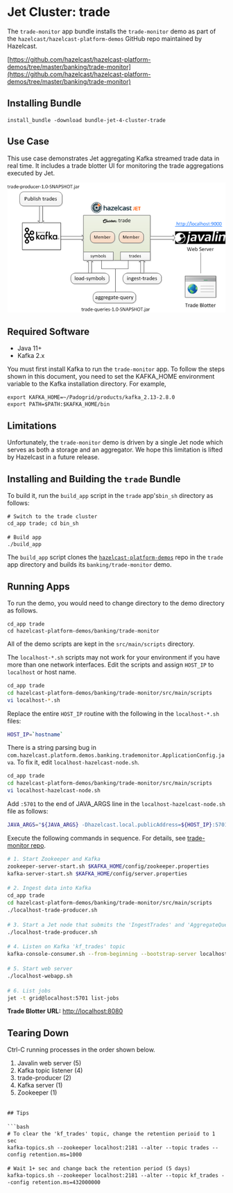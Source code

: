 # Jet Cluster: trade
  
The `trade-monitor` app bundle installs the `trade-monitor` demo as part of the `hazelcast/hazelcast-platform-demos` GitHub repo maintained by Hazelcast.

[https://github.com/hazelcast/hazelcast-platform-demos/tree/master/banking/trade-monitor](https://github.com/hazelcast/hazelcast-platform-demos/tree/master/banking/trade-monitor)

## Installing Bundle

```console
install_bundle -download bundle-jet-4-cluster-trade
```

## Use Case

This use case demonstrates Jet aggregating Kafka streamed trade data in real time. It includes a trade blotter UI for monitoring the trade aggregations executed by Jet.

![Jet Trade Diagram](images/jet-trade.png)

## Required Software

- Java 11+
- Kafka 2.x

You must first install Kafka to run the `trade-monitor` app. To follow the steps shown in this document, you need to set the KAFKA_HOME environment variable to the Kafka installation directory. For example,

```console
export KAFKA_HOME=~/Padogrid/products/kafka_2.13-2.8.0
export PATH=$PATH:$KAFKA_HOME/bin
```

## Limitations

Unfortunately, the `trade-monitor` demo is driven by a single Jet node which serves as both a storage and an aggregator. We hope this limitation is lifted by Hazelcast in a future release.

## Installing and Building the `trade` Bundle

To build it, run the `build_app` script in the `trade` app's`bin_sh` directory as follows:

```console
# Switch to the trade cluster
cd_app trade; cd bin_sh

# Build app
./build_app
```

The `build_app` script clones the [`hazelcast-platform-demos`](https://github.com/hazelcast/hazelcast-platform-demos/tree/master/banking/trade-monitor) repo in the `trade` app directory and builds its `banking/trade-monitor` demo.

## Running Apps

To run the demo, you would need to change directory to the demo directory as follows.

```console
cd_app trade
cd hazelcast-platform-demos/banking/trade-monitor
```

All of the demo scripts are kept in the `src/main/scripts` directory.

The `localhost-*.sh` scripts may not work for your environment if you have more than one network interfaces. Edit the scripts and assign `HOST_IP` to `localhost` or host name.

```bash
cd_app trade
cd hazelcast-platform-demos/banking/trade-monitor/src/main/scripts
vi localhost-*.sh
```

Replace the entire `HOST_IP` routine with the following in the `localhost-*.sh` files:

```bash
HOST_IP=`hostname`
```

There is a string parsing bug in `com.hazelcast.platform.demos.banking.trademonitor.ApplicationConfig.java`. To fix it, edit `localhost-hazelcast-node.sh`.

```bash
cd_app trade
cd hazelcast-platform-demos/banking/trade-monitor/src/main/scripts
vi localhost-hazelcast-node.sh
```

Add `:5701` to the end of JAVA_ARGS line in the `localhost-hazelcast-node.sh` file as follows:

```bash
JAVA_ARGS="${JAVA_ARGS} -Dhazelcast.local.publicAddress=${HOST_IP}:5701"
```

Execute the following commands in sequence. For details, see [trade-monitor repo](https://github.com/hazelcast/hazelcast-platform-demos/tree/master/banking/trade-monitor).

```bash
# 1. Start Zookeeper and Kafka
zookeeper-server-start.sh $KAFKA_HOME/config/zookeeper.properties 
kafka-server-start.sh $KAFKA_HOME/config/server.properties

# 2. Ingest data into Kafka
cd_app trade
cd hazelcast-platform-demos/banking/trade-monitor/src/main/scripts
./localhost-trade-producer.sh

# 3. Start a Jet node that submits the 'IngestTrades' and 'AggregateQuery' jobs
./localhost-trade-producer.sh

# 4. Listen on Kafka 'kf_trades' topic
kafka-console-consumer.sh --from-beginning --bootstrap-server localhost:9092 --topic kf_trades

# 5. Start web server
./localhost-webapp.sh

# 6. List jobs
jet -t grid@localhost:5701 list-jobs
```

**Trade Blotter URL:** [http://localhost:8080](http://localhost:8080)

## Tearing Down

Ctrl-C running processes in the order shown below.

   1. Javalin web server (5)
   2. Kafka topic listener (4)
   3. trade-producer (2)
   4. Kafka server (1)
   5. Zookeeper (1)
```

## Tips

```bash
# To clear the 'kf_trades' topic, change the retention perioid to 1 sec
kafka-topics.sh --zookeeper localhost:2181 --alter --topic trades --config retention.ms=1000

# Wait 1+ sec and change back the retention period (5 days)
kafka-topics.sh --zookeeper localhost:2181 --alter --topic kf_trades --config retention.ms=432000000
```
